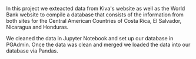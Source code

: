 In this project we exteacted data from Kiva's website as well as the World Bank website to compile a database that consists of the information from both sites for the Central American Countries of Costa Rica, El Salvador, Nicaragua and Honduras.  

We cleaned the data in Jupyter Notebook and set up our database in PGAdmin.  Once the data was clean and merged we loaded the data into our database via Pandas.  
